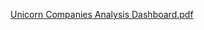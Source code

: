 

[Unicorn Companies Analysis Dashboard.pdf](https://github.com/ainurasyikin/Power-BI-Dashboard/files/15368909/Unicorn.Companies.Analysis.Dashboard.pdf)

